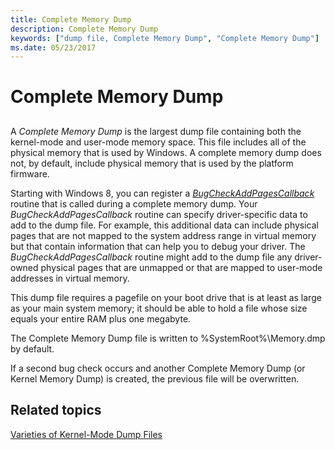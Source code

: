 ```yaml
---
title: Complete Memory Dump
description: Complete Memory Dump
keywords: ["dump file, Complete Memory Dump", "Complete Memory Dump"]
ms.date: 05/23/2017
---
```


# Complete Memory Dump


## <span id="ddk_complete_memory_dump_dbg"></span><span id="DDK_COMPLETE_MEMORY_DUMP_DBG"></span>


A *Complete Memory Dump* is the largest dump file containing both the kernel-mode and user-mode memory space. This file includes all of the physical memory that is used by Windows. A complete memory dump does not, by default, include physical memory that is used by the platform firmware.

Starting with Windows 8, you can register a [*BugCheckAddPagesCallback*](/windows-hardware/drivers/ddi/wdm/nc-wdm-kbugcheck_reason_callback_routine) routine that is called during a complete memory dump. Your *BugCheckAddPagesCallback* routine can specify driver-specific data to add to the dump file. For example, this additional data can include physical pages that are not mapped to the system address range in virtual memory but that contain information that can help you to debug your driver. The *BugCheckAddPagesCallback* routine might add to the dump file any driver-owned physical pages that are unmapped or that are mapped to user-mode addresses in virtual memory.

This dump file requires a pagefile on your boot drive that is at least as large as your main system memory; it should be able to hold a file whose size equals your entire RAM plus one megabyte.

The Complete Memory Dump file is written to %SystemRoot%\\Memory.dmp by default.

If a second bug check occurs and another Complete Memory Dump (or Kernel Memory Dump) is created, the previous file will be overwritten.

## <span id="related_topics"></span>Related topics


[Varieties of Kernel-Mode Dump Files](varieties-of-kernel-mode-dump-files.md)

 

